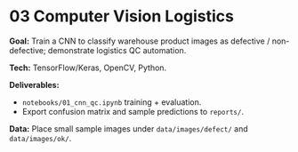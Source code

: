 # 03 Computer Vision Logistics

**Goal:** Train a CNN to classify warehouse product images as defective / non-defective; demonstrate logistics QC automation.

**Tech:** TensorFlow/Keras, OpenCV, Python.

**Deliverables:**
- `notebooks/01_cnn_qc.ipynb` training + evaluation.
- Export confusion matrix and sample predictions to `reports/`.

**Data:** Place small sample images under `data/images/defect/` and `data/images/ok/`.

